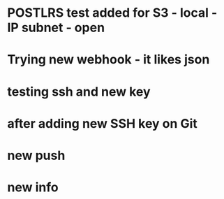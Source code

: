 # POSTLRS test added for S3 - local - IP subnet - open
# Trying new webhook - it likes json
# testing ssh and new key
# after adding new SSH key on Git
# new push
# new info

